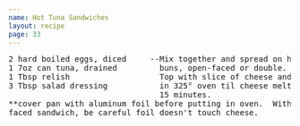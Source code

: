 ```yaml
---
name: Hot Tuna Sandwiches
layout: recipe
page: 33
---
```


<pre>
2 hard boiled eggs, diced     --Mix together and spread on hamburger
1 7oz can tuna, drained         buns, open-faced or double.
1 Tbsp relish                   Top with slice of cheese and put
3 Tbsp salad dressing           in 325° oven til cheese melts, about
                                15 minutes.
**cover pan with aluminum foil before putting in oven.  With open-
faced sandwich, be careful foil doesn't touch cheese.
</pre>

